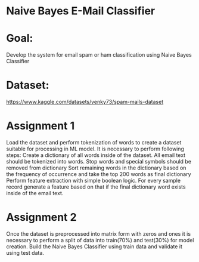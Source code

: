 # Naive Bayes E-Mail Classifier


# Goal: 
Develop the system for email spam or ham classification using Naive Bayes Classifier

# Dataset: 
https://www.kaggle.com/datasets/venky73/spam-mails-dataset


# Assignment 1

Load the dataset and perform tokenization of words to create a dataset suitable for processing in ML model. It is necessary to perform following steps:
Create a dictionary of all words inside of the dataset. All email text should be tokenized into words. 
Stop words and special symbols should be removed from dictionary
Sort remaining words in the dictionary based on the frequency of occurrence and take the top 200 words as final dictionary
Perform feature extraction with simple boolean logic. For every sample record generate a feature based on that if the final dictionary word exists inside of the email text.


# Assignment 2

Once the dataset is preprocessed into matrix form with zeros and ones it is necessary to perform a split of data into train(70%) and test(30%) for model creation. Build the Naive Bayes Classifier using train data and validate it using test data. 
